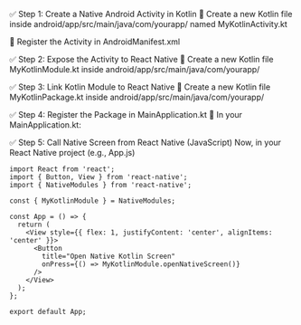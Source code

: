 

✅ Step 1: Create a Native Android Activity in Kotlin
    📍 Create a new Kotlin file inside android/app/src/main/java/com/yourapp/ named MyKotlinActivity.kt


📍 Register the Activity in AndroidManifest.xml
    <activity android:name=".MyKotlinActivity"/>


✅ Step 2: Expose the Activity to React Native
    📍 Create a new Kotlin file MyKotlinModule.kt inside android/app/src/main/java/com/yourapp/


✅ Step 3: Link Kotlin Module to React Native
    📍 Create a new Kotlin file MyKotlinPackage.kt inside android/app/src/main/java/com/yourapp/


✅ Step 4: Register the Package in MainApplication.kt
    📍 In your MainApplication.kt:

✅ Step 5: Call Native Screen from React Native (JavaScript)
    Now, in your React Native project (e.g., App.js)

    import React from 'react';
    import { Button, View } from 'react-native';
    import { NativeModules } from 'react-native';
    
    const { MyKotlinModule } = NativeModules;
    
    const App = () => {
      return (
        <View style={{ flex: 1, justifyContent: 'center', alignItems: 'center' }}>
          <Button
            title="Open Native Kotlin Screen"
            onPress={() => MyKotlinModule.openNativeScreen()}
          />
        </View>
      );
    };
    
    export default App;



